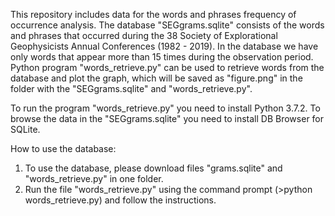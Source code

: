 This repository includes data for the words and phrases frequency of occurrence analysis. The database "SEGgrams.sqlite" consists of the words and phrases that occurred during the 38 Society of Explorational Geophysicists Annual Conferences (1982 - 2019). In the database we have only words that appear more than 15 times during the observation period. Python program "words_retrieve.py" can be used to retrieve words from the database and plot the graph, which will be saved as "figure.png" in the folder with the "SEGgrams.sqlite" and "words_retrieve.py".

To run the program "words_retrieve.py" you need to install Python 3.7.2. To browse the data in the "SEGgrams.sqlite" you need to install DB Browser for SQLite.

How to use the database:
1.	To use the database, please download files "grams.sqlite" and "words_retrieve.py" in one folder.
2.	Run the file "words_retrieve.py" using the command prompt (>python words_retrieve.py) and follow the instructions.
